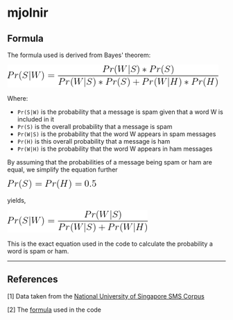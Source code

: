 # mjolnir

## Formula

The formula used is derived from Bayes' theorem:

![Full equation](assets/fullEq.png)

Where:

- `Pr(S|W)` is the probability that a message is spam given that a word W is included in it
- `Pr(S)` is the overall probability that a message is spam
- `Pr(W|S)` is the probability that the word W appears in spam messages
- `Pr(H)` is this overall probability that a message is ham
- `Pr(W|H)` is the probability that the word W appears in ham messages

By assuming that the probabilities of a message being spam or ham are equal, we simplify the equation further

![Assumptions](assets/assumptions.png)

yields,

![Reduced Equation](assets/reducedEq.png)

This is the exact equation used in the code to calculate the probability a word is spam or ham.

---

## References

[1] Data taken from the [National University of Singapore SMS Corpus](https://scholarbank.nus.edu.sg/handle/10635/137343)

[2] The [formula](https://en.wikipedia.org/wiki/Naive_Bayes_spam_filtering#Mathematical_foundation) used in the code
